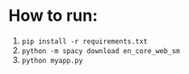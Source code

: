 # How to run:
1. `pip install -r requirements.txt` 
2. `python -m spacy download en_core_web_sm`
3. `python myapp.py`
